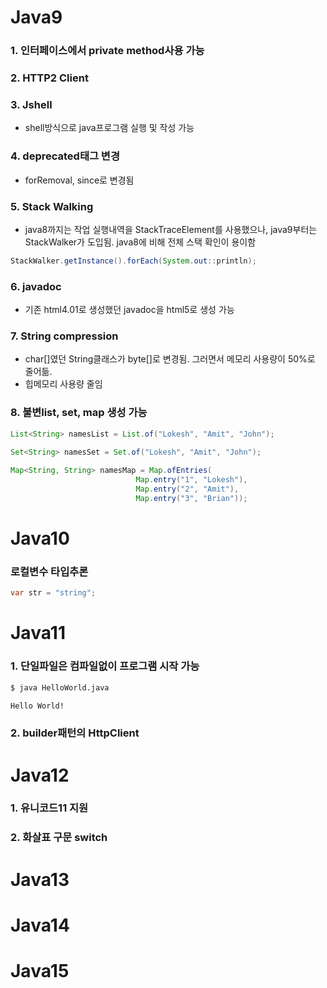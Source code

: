 # Java9
### 1. 인터페이스에서 private method사용 가능

### 2. HTTP2 Client

### 3. Jshell
- shell방식으로 java프로그램 실행 및 작성 가능

### 4. deprecated태그 변경
- forRemoval, since로 변경됨

### 5. Stack Walking
- java8까지는 작업 실행내역을 StackTraceElement를 사용했으나,
java9부터는 StackWalker가 도입됨. java8에 비해 전체 스택 확인이 용이함
```java
StackWalker.getInstance().forEach(System.out::println);
```

### 6. javadoc
- 기존 html4.01로 생성했던 javadoc을 html5로 생성 가능

### 7. String compression
- char[]였던 String클래스가 byte[]로 변경됨. 그러면서 메모리 사용량이 50%로 줄어듦.
- 힙메모리 사용량 줄임

### 8. 불변list, set, map 생성 가능
```java
List<String> namesList = List.of("Lokesh", "Amit", "John");
 
Set<String> namesSet = Set.of("Lokesh", "Amit", "John");

Map<String, String> namesMap = Map.ofEntries(
                            Map.entry("1", "Lokesh"),
                            Map.entry("2", "Amit"),
                            Map.entry("3", "Brian"));
```


# Java10
### 로컬변수 타입추론
```java
var str = "string";
```


# Java11

### 1. 단일파일은 컴파일없이 프로그램 시작 가능
```bash
$ java HelloWorld.java

Hello World!
```

### 2. builder패턴의 HttpClient



# Java12

### 1. 유니코드11 지원

### 2. 화살표 구문 switch

# Java13


# Java14


# Java15

